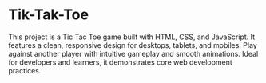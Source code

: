 # Tik-Tak-Toe
This project is a Tic Tac Toe game built with HTML, CSS, and JavaScript. It features a clean, responsive design for desktops, tablets, and mobiles. Play against another player with intuitive gameplay and smooth animations. Ideal for developers and learners, it demonstrates core web development practices. 
